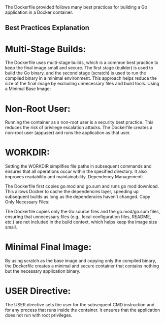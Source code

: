 The Dockerfile provided follows many best practices for building a Go application in a Docker container. 

## Best Practices Explanation
# Multi-Stage Builds:

The Dockerfile uses multi-stage builds, which is a common best practice to keep the final image small and secure. The first stage (builder) is used to build the Go binary, and the second stage (scratch) is used to run the compiled binary in a minimal environment. This approach helps reduce the size of the final image by excluding unnecessary files and build tools.
Using a Minimal Base Image:


# Non-Root User:

Running the container as a non-root user is a security best practice. This reduces the risk of privilege escalation attacks. The Dockerfile creates a non-root user (appuser) and runs the application as that user.

# WORKDIR:

Setting the WORKDIR simplifies file paths in subsequent commands and ensures that all operations occur within the specified directory. It also improves readability and maintainability.
Dependency Management:

The Dockerfile first copies go.mod and go.sum and runs go mod download. This allows Docker to cache the dependencies layer, speeding up subsequent builds as long as the dependencies haven’t changed.
Copy Only Necessary Files:

The Dockerfile copies only the Go source files and the go.mod/go.sum files, ensuring that unnecessary files (e.g., local configuration files, README, etc.) are not included in the build context, which helps keep the image size small.

# Minimal Final Image:

By using scratch as the base image and copying only the compiled binary, the Dockerfile creates a minimal and secure container that contains nothing but the necessary application binary.
# USER Directive:

The USER directive sets the user for the subsequent CMD instruction and for any process that runs inside the container. It ensures that the application does not run with root privileges.
